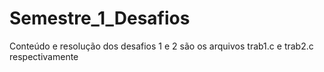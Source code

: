 # Semestre_1_Desafios

Conteúdo e resolução dos desafios 1 e 2 são os arquivos trab1.c e trab2.c respectivamente
